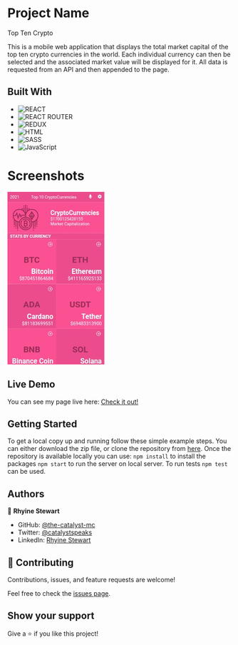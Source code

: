 # Project Name

Top Ten Crypto

This is a mobile web application that displays the total market capital of the top ten crypto currencies in the world. Each individual currency can then be selected and the associated market value will be displayed for it. All data is requested from an API and then appended to the page.

## Built With

- ![REACT](https://img.shields.io/badge/React-20232A?style=for-the-badge&logo=react&logoColor=61DAFB)
- ![REACT ROUTER](https://img.shields.io/badge/React_Router-CA4245?style=for-the-badge&logo=react-router&logoColor=white)
- ![REDUX](https://img.shields.io/badge/Redux-593D88?style=for-the-badge&logo=redux&logoColor=white)
- ![HTML](https://img.shields.io/badge/HTML5-E34F26?style=for-the-badge&logo=html5&logoColor=white)
- ![SASS](https://img.shields.io/badge/Sass-CC6699?style=for-the-badge&logo=sass&logoColor=white)
- ![JavaScript](https://img.shields.io/badge/javascript-%23323330.svg?style=for-the-badge&logo=javascript&logoColor=%23F7DF1E)

# Screenshots

![screenshot](./download.jpeg)

## Live Demo

You can see my page live here:
[Check it out!](https://the-catalystmc.github.io/space-travelers-hub/)

## Getting Started

To get a local copy up and running follow these simple example steps. You can either download the zip file, or clone the repository from [here](https://github.com/the-catalystmc/space-travelers-hub). Once the repository is available locally you can use: `npm install` to install the packages `npm start` to run the server on local server.
To run tests `npm test` can be used.

## Authors

👤 **Rhyine Stewart**

- GitHub: [@the-catalyst-mc](https://github.com/the-catalystmc)
- Twitter: [@catalystspeaks](https://twitter.com/catalystspeaks)
- LinkedIn: [Rhyine Stewart](https://linkedin.com/in/rhyinestewart)

## 🤝 Contributing

Contributions, issues, and feature requests are welcome!

Feel free to check the [issues page](https://github.com/the-catalystmc/crypto-market-cap-app/issues).

## Show your support

Give a ⭐️ if you like this project!
